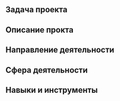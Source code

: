 ## Задача проекта


## Описание прокта


## Направление деятельности


## Сфера деятельности


## Навыки и инструменты

